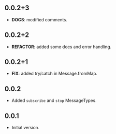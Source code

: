 ## 0.0.2+3

 - **DOCS**: modified comments.

## 0.0.2+2

 - **REFACTOR**: added some docs and error handling.

## 0.0.2+1

 - **FIX**: added try/catch in Message.fromMap.

## 0.0.2

- Added `subscribe` and `stop` MessageTypes.

## 0.0.1

- Initial version.
